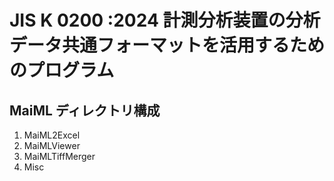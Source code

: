 # JIS K 0200 :2024 計測分析装置の分析データ共通フォーマットを活用するためのプログラム

## MaiML ディレクトリ構成

1. MaiML2Excel
2. MaiMLViewer
3. MaiMLTiffMerger
4. Misc

